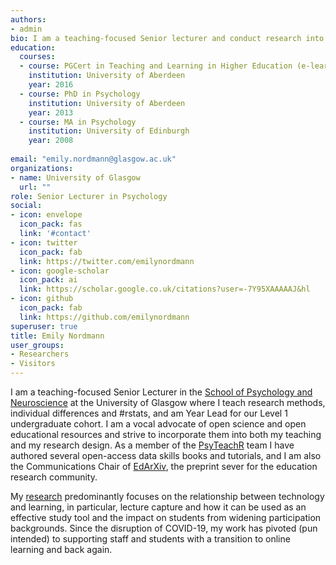```yaml
---
authors:
- admin
bio: I am a teaching-focused Senior lecturer and conduct research into the relationship between learning, student engagement, and technology.
education:
  courses:
  - course: PGCert in Teaching and Learning in Higher Education (e-learning)
    institution: University of Aberdeen
    year: 2016
  - course: PhD in Psychology
    institution: University of Aberdeen
    year: 2013
  - course: MA in Psychology
    institution: University of Edinburgh
    year: 2008
 
email: "emily.nordmann@glasgow.ac.uk"
organizations:
- name: University of Glasgow
  url: ""
role: Senior Lecturer in Psychology
social:
- icon: envelope
  icon_pack: fas
  link: '#contact'
- icon: twitter
  icon_pack: fab
  link: https://twitter.com/emilynordmann
- icon: google-scholar
  icon_pack: ai
  link: https://scholar.google.co.uk/citations?user=-7Y95XAAAAAJ&hl
- icon: github
  icon_pack: fab
  link: https://github.com/emilynordmann
superuser: true
title: Emily Nordmann
user_groups:
- Researchers
- Visitors
---
```


I am a teaching-focused Senior Lecturer in the [School of Psychology and Neuroscience](https://www.gla.ac.uk/schools/psychology/) at the University of Glasgow where I teach research methods, individual differences and #rstats, and am Year Lead for our Level 1 undergraduate cohort. I am a vocal advocate of open science and open educational resources and strive to incorporate them into both my teaching and my research design. As a member of the [PsyTeachR](https://psyteachr.github.io/) team I have authored several open-access data skills books and tutorials, and I am also the Communications Chair of [EdArXiv](https://edarxiv.org/), the preprint sever for the education research community.

My [research](https://scholar.google.co.uk/citations?user=-7Y95XAAAAAJ&hl=en) predominantly focuses on the relationship between technology and learning, in particular, lecture capture and how it can be used as an effective study tool and the impact on students from widening participation backgrounds. Since the disruption of COVID-19, my work has pivoted (pun intended) to supporting staff and students with a transition to online learning and back again.
